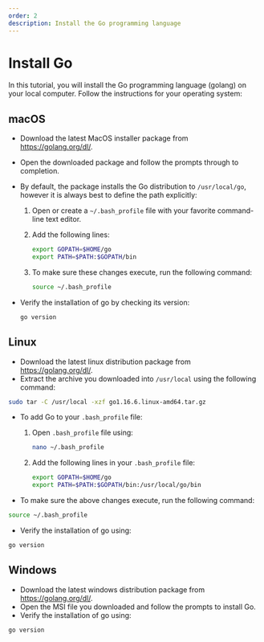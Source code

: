 ```yaml
---
order: 2
description: Install the Go programming language
---
```


# Install Go

In this tutorial, you will install the Go programming language (golang) on your local computer. Follow the instructions for your operating system:

## macOS

* Download the latest MacOS installer package from <https://golang.org/dl/>.
* Open the downloaded package and follow the prompts through to completion.
* By default, the package installs the Go distribution to `/usr/local/go`, however it is always best to define the path explicitly:

    1. Open or create a `~/.bash_profile` file with your favorite command-line text editor.
    2. Add the following lines:

        ```sh
        export GOPATH=$HOME/go
        export PATH=$PATH:$GOPATH/bin
        ```

    3. To make sure these changes execute, run the following command:

        ```sh
        source ~/.bash_profile
        ```

* Verify the installation of go by checking its version:

    ```sh
    go version
    ```

## Linux

* Download the latest linux distribution package from <https://golang.org/dl/>.
* Extract the archive you downloaded into `/usr/local` using the following command:

```sh
sudo tar -C /usr/local -xzf go1.16.6.linux-amd64.tar.gz
```

* To add Go to your `.bash_profile` file:

    1. Open `.bash_profile` file using:

        ```sh
        nano ~/.bash_profile
        ```

    2. Add the following lines in your `.bash_profile` file:

        ```sh
        export GOPATH=$HOME/go
        export PATH=$PATH:$GOPATH/bin:/usr/local/go/bin
        ```

* To make sure the above changes execute, run the following command:

```sh
source ~/.bash_profile
```

* Verify the installation of go using:

```sh
go version
```

## Windows

* Download the latest windows distribution package from <https://golang.org/dl/>.
* Open the MSI file you downloaded and follow the prompts to install Go.
* Verify the installation of go using:

```sh
go version
```
